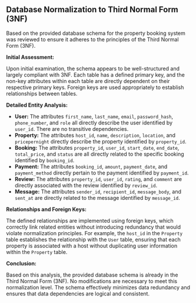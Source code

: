 ## Database Normalization to Third Normal Form (3NF)

Based on the provided database schema for the property booking system was reviewed to ensure it adheres to the principles of the Third Normal Form (3NF).

**Initial Assessment:**

Upon initial examination, the schema appears to be well-structured and largely compliant with 3NF. Each table has a defined primary key, and the non-key attributes within each table are directly dependent on their respective primary keys. Foreign keys are used appropriately to establish relationships between tables.

**Detailed Entity Analysis:**

* **User:** The attributes `first_name`, `last_name`, `email`, `password_hash`, `phone_number`, and `role` all directly describe the user identified by `user_id`. There are no transitive dependencies.
* **Property:** The attributes `host_id`, `name`, `description`, `location`, and `pricepernight` directly describe the property identified by `property_id`.
* **Booking:** The attributes `property_id`, `user_id`, `start_date`, `end_date`, `total_price`, and `status` are all directly related to the specific booking identified by `booking_id`.
* **Payment:** The attributes `booking_id`, `amount`, `payment_date`, and `payment_method` directly pertain to the payment identified by `payment_id`.
* **Review:** The attributes `property_id`, `user_id`, `rating`, and `comment` are directly associated with the review identified by `review_id`.
* **Message:** The attributes `sender_id`, `recipient_id`, `message_body`, and `sent_at` are directly related to the message identified by `message_id`.

**Relationships and Foreign Keys:**

The defined relationships are implemented using foreign keys, which correctly link related entities without introducing redundancy that would violate normalization principles. For example, the `host_id` in the `Property` table establishes the relationship with the `User` table, ensuring that each property is associated with a host without duplicating user information within the `Property` table.

**Conclusion:**

Based on this analysis, the provided database schema is already in the Third Normal Form (3NF). No modifications are necessary to meet this normalization level. The schema effectively minimizes data redundancy and ensures that data dependencies are logical and consistent.